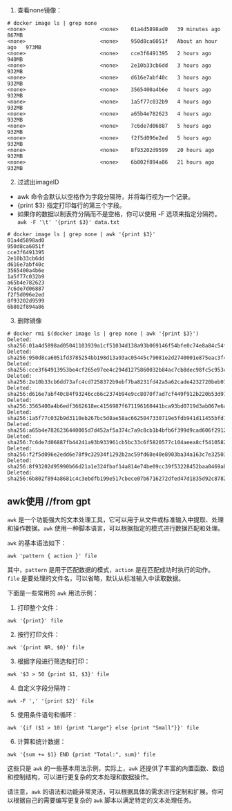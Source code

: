 1. 查看none镜像：
```
# docker image ls | grep none
<none>                        <none>    01a4d5898ad0   39 minutes ago      867MB
<none>                        <none>    950d8ca6051f   About an hour ago   973MB
<none>                        <none>    cce3f6491395   2 hours ago         940MB
<none>                        <none>    2e10b33cb6dd   3 hours ago         932MB
<none>                        <none>    d616e7abf40c   3 hours ago         932MB
<none>                        <none>    3565400a4b6e   4 hours ago         932MB
<none>                        <none>    1a5f77c032b9   4 hours ago         932MB
<none>                        <none>    a65b4e782623   4 hours ago         932MB
<none>                        <none>    7c6de7d06887   5 hours ago         932MB
<none>                        <none>    f2f5d096e2ed   5 hours ago         932MB
<none>                        <none>    8f93202d9599   20 hours ago        932MB
<none>                        <none>    6b802f894a86   21 hours ago        932MB
```

2. 过滤出imageID

- awk 命令会默认以空格作为字段分隔符，并将每行视为一个记录。
- {print $3} 指定打印每行的第三个字段。
- 如果你的数据以制表符分隔而不是空格，你可以使用 -F 选项来指定分隔符。`awk -F '\t' '{print $3}' data.txt`

```
# docker image ls | grep none | awk '{print $3}'
01a4d5898ad0
950d8ca6051f
cce3f6491395
2e10b33cb6dd
d616e7abf40c
3565400a4b6e
1a5f77c032b9
a65b4e782623
7c6de7d06887
f2f5d096e2ed
8f93202d9599
6b802f894a86
```

3. 删除镜像
```
# docker rmi $(docker image ls | grep none | awk '{print $3}')
Deleted: sha256:01a4d5898ad05041103939a1cf51034d138a93b069146f54bfe0c74e8a84c54f
Deleted: sha256:950d8ca6051fd3785254bb198d13a93ac05445c79081e2d2740001e875eac3f4
Deleted: sha256:cce3f64913953be4cf265e97ee4c294d1275860032b84ac7cb8dec98fc5c953c
Deleted: sha256:2e10b33cb6dd73afc4cd7258372b9ebf7ba8231fd42a5a62cade4232720beb07
Deleted: sha256:d616e7abf40c84f93246cc66c2374b94e9cc8070f7ad7cf449f912b220b53d97
Deleted: sha256:3565400a4b6edf3662618ec4156987f671196160441bca93bd0719d3ab067e6a
Deleted: sha256:1a5f77c032b9d3110eb267bc5d8ae58ac6625047330719e5fdb941d11455bfd1
Deleted: sha256:a65b4e7826236440005d7d452af5a374c7a9c8cb1b4bfb6f399d9cad606f2912
Deleted: sha256:7c6de7d06887fb44241a93b933961cb5bc33c6f5820577c104aeea8cf5410582
Deleted: sha256:f2f5d096e2edd6e78f9c32934f1292b2ac59fd68e40e8903ba34a163c7e32503
Deleted: sha256:8f93202d95990b66d21a1e324fbaf14a814e74be09cc39f53228452baa0469ab
Deleted: sha256:6b802f894a8681c4c3ebdfb199e517cbece07b6716272dfed47d1835d92c8782
```

## awk使用 //from gpt

`awk` 是一个功能强大的文本处理工具，它可以用于从文件或标准输入中提取、处理和操作数据。`awk` 使用一种脚本语言，可以根据指定的模式进行数据匹配和处理。

`awk` 的基本语法如下：

```shell
awk 'pattern { action }' file
```

其中，`pattern` 是用于匹配数据的模式，`action` 是在匹配成功时执行的动作。`file` 是要处理的文件名，可以省略，默认从标准输入中读取数据。

下面是一些常用的 `awk` 用法示例：

1. 打印整个文件：

```shell
awk '{print}' file
```

2. 按行打印文件：

```shell
awk '{print NR, $0}' file
```

3. 根据字段进行筛选和打印：

```shell
awk '$3 > 50 {print $1, $3}' file
```

4. 自定义字段分隔符：

```shell
awk -F ',' '{print $2}' file
```

5. 使用条件语句和循环：

```shell
awk '{if ($1 > 10) {print "Large"} else {print "Small"}}' file
```

6. 计算和统计数据：

```shell
awk '{sum += $1} END {print "Total:", sum}' file
```

这些只是 `awk` 的一些基本用法示例，实际上，`awk` 还提供了丰富的内置函数、数组和控制结构，可以进行更复杂的文本处理和数据操作。

请注意，`awk` 的语法和功能非常灵活，可以根据具体的需求进行定制和扩展。你可以根据自己的需要编写更复杂的 `awk` 脚本以满足特定的文本处理任务。